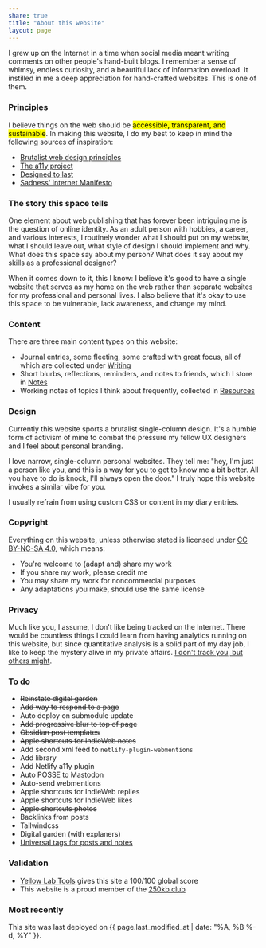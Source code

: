 ```yaml
---
share: true
title: "About this website"
layout: page
---
```

I grew up on the Internet in a time when social media meant writing comments on other people's hand-built blogs. I remember a sense of whimsy, endless curiosity, and a beautiful lack of information overload. It instilled in me a deep appreciation for hand-crafted websites. This is one of them.

### Principles
I believe things on the web should be <mark>accessible, transparent, and sustainable</mark>. In making this website, I do my best to keep in mind the following sources of inspiration:

- [Brutalist web design principles](https://brutalist-web.design/)
- [The a11y project](https://www.a11yproject.com/)
- [Designed to last](https://jeffhuang.com/designed_to_last/)
- [Sadness' internet Manifesto](https://sadgrl.online/cyberspace/internet-manifesto)

### The story this space tells
One element about web publishing that has forever been intriguing me is the question of online identity. As an adult person with hobbies, a career, and various interests, I routinely wonder what I should put on my website, what I should leave out, what style of design I should implement and why. What does this space say about my person? What does it say about my skills as a professional designer?

When it comes down to it, this I know: I believe it's good to have a single website that serves as my home on the web rather than separate websites for my professional and personal lives. I also believe that it's okay to use this space to be vulnerable, lack awareness, and change my mind.

### Content
There are three main content types on this website:
- Journal entries, some fleeting, some crafted with great focus, all of which are collected under [Writing](/writing)
- Short blurbs, reflections, reminders, and notes to friends, which I store in [Notes](/notes)
- Working notes of topics I think about frequently, collected in [Resources](/resources)

### Design
Currently this website sports a brutalist single-column design. It's a humble form of activism of mine to combat the pressure my fellow UX designers and I feel about personal branding. 

I love narrow, single-column personal websites. They tell me: "hey, I'm just a person like you, and this is a way for you to get to know me a bit better. All you have to do is knock, I'll always open the door." I truly hope this website invokes a similar vibe for you.

I usually refrain from using custom CSS or content in my diary entries. 

### Copyright
Everything on this website, unless otherwise stated is licensed under [CC BY-NC-SA 4.0](http://creativecommons.org/licenses/by-nc-sa/4.0/?ref=chooser-v1), which means: 

- You're welcome to (adapt and) share my work
- If you share my work, please credit me
- You may share my work for noncommercial purposes
- Any adaptations you make, should use the same license

### Privacy
Much like you, I assume, I don't like being tracked on the Internet. There would be countless things I could learn from having analytics running on this website, but since quantitative analysis is a solid part of my day job, I like to keep the mystery alive in my private affairs. [I don't track you, but others might](https://www.zylstra.org/blog/2020/01/i-dont-track-you-here-but-others-might/).

### To do
- ~~Reinstate digital garden~~ 
- ~~Add way to respond to a page~~
- ~~Auto deploy on submodule update~~
- ~~Add progressive blur to top of page~~ 
- ~~Obsidian post templates~~
- ~~Apple shortcuts for IndieWeb notes~~
- Add second xml feed to `netlify-plugin-webmentions` 
- Add library  
- Add Netlify a11y plugin 
- Auto POSSE to Mastodon
- Auto-send webmentions  
- Apple shortcuts for IndieWeb replies
- Apple shortcuts for IndieWeb likes
- ~~Apple shortcuts photos~~
- Backlinks from posts
- Tailwindcss
- Digital garden (with explaners)
- [Universal tags for posts and notes](https://github.com/jekyll/jekyll-archives/pull/88)


### Validation
- [Yellow Lab Tools](https://yellowlab.tools/result/gk6j8ztrj0) gives this site a 100/100 global score
- This website is a proud member of the [250kb club](https://250kb.club/zinzy-website/)

### Most recently
This site was last deployed on {{ page.last_modified_at | date: "%A, %B %-d, %Y" }}.